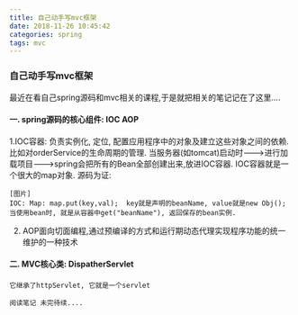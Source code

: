 ```yaml
---
title: 自己动手写mvc框架
date: 2018-11-26 10:45:42
categories: spring
tags: mvc
---
```


### 自己动手写mvc框架
   最近在看自己spring源码和mvc相关的课程,于是就把相关的笔记记在了这里....

#### 一. spring源码的核心组件: IOC  AOP
  1.IOC容器: 负责实例化, 定位, 配置应用程序中的对象及建立这些对象之间的依赖.比如对orderService的生命周期的管理.
    当服务器(如tomcat)启动时--->进行加载项目--->spring会把所有的Bean全部创建出来,放进IOC容器.
    IOC容器就是一个很大的map对象. 源码为证:
    
<!--more-->

    [图片]
    IOC: Map: map.put(key,val);  key就是声明的beanName, value就是new Obj();
    当使用bean时, 就是从容器中get("beanName"), 返回保存的bean实例.
  2. AOP面向切面编程,通过预编译的方式和运行期动态代理实现程序功能的统一维护的一种技术
#### 二. MVC核心类: DispatherServlet
    它继承了httpServlet, 它就是一个servlet

    阅读笔记 未完待续....